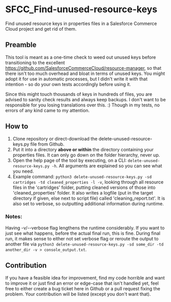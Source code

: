 # SFCC_Find-unused-resource-keys
Find unused resource keys in properties files in a Salesforce Commerce Cloud project and get rid of them.

## Preamble
This tool is meant as a one-time check to weed out unused keys before transitioning to the excellent https://github.com/SalesforceCommerceCloud/resource-manager, so that there isn't too much overhead and bloat in terms of unused keys. You might adopt it for use in automatic processes, but I didn't write it with that intention - so do your own tests accordingly before using it.

Since this might touch thousands of keys in hundreds of files, you are advised to sanity check results and always keep backups. I don't want to be responsible for you losing translations over this. :) Though in my tests, no errors of any kind came to my attention.

## How to
1. Clone repository or direct-download the delete-unused-resource-keys.py file from Github.
2. Put it into a directory **above or within** the directory containing your properties files. It can only go down on the folder hierarchy, never up.
3. Open the help page of the tool by executing, on a CLI: `delete-unused-resource-keys.py -h`. All arguments are explained so you can see what you need.
4. Example command: `python3 delete-unused-resource-keys.py -sd cartridges -td cleaned_properties -l -v`, looking through all resource files in the 'cartridges' folder, putting cleaned versions of those into 'cleaned_properties' folder. It also writes a logfile (put in the target directory if given, else next to script file) called 'cleaning_report.txt'. It is also set to verbose, so outputting additional information during runtime.

### Notes: 
Having -v/--verbose flag lengthens the runtime considerably. If you want to just see what happens, before the actual final run, this is fine. During final run, it makes sense to either not set verbose flag or reroute the output to another file via `python3 delete-unused-resource-keys.py -sd some_dir -td another_dir -v > console_output.txt`.

## Contribution
If you have a feasible idea for improvement, find my code horrible and want to improve it or just find an error or edge-case that isn't handled yet, feel free to either create a bug ticket here in Github or a pull request fixing the problem. Your contribution will be listed (except you don't want that).
